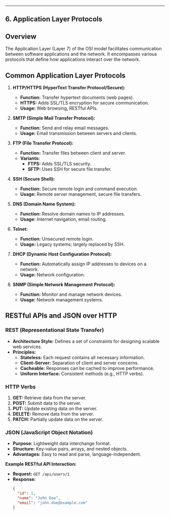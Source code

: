 

---

## 6. Application Layer Protocols

## Overview

The Application Layer (Layer 7) of the OSI model facilitates communication between software applications and the network. It encompasses various protocols that define how applications interact over the network.

## Common Application Layer Protocols

1. **HTTP/HTTPS (HyperText Transfer Protocol/Secure):**
   - **Function:** Transfer hypertext documents (web pages).
   - **HTTPS:** Adds SSL/TLS encryption for secure communication.
   - **Usage:** Web browsing, RESTful APIs.

2. **SMTP (Simple Mail Transfer Protocol):**
   - **Function:** Send and relay email messages.
   - **Usage:** Email transmission between servers and clients.

3. **FTP (File Transfer Protocol):**
   - **Function:** Transfer files between client and server.
   - **Variants:** 
     - **FTPS:** Adds SSL/TLS security.
     - **SFTP:** Uses SSH for secure file transfer.

4. **SSH (Secure Shell):**
   - **Function:** Secure remote login and command execution.
   - **Usage:** Remote server management, secure file transfers.

5. **DNS (Domain Name System):**
   - **Function:** Resolve domain names to IP addresses.
   - **Usage:** Internet navigation, email routing.

6. **Telnet:**
   - **Function:** Unsecured remote login.
   - **Usage:** Legacy systems; largely replaced by SSH.

7. **DHCP (Dynamic Host Configuration Protocol):**
   - **Function:** Automatically assign IP addresses to devices on a network.
   - **Usage:** Network configuration.

8. **SNMP (Simple Network Management Protocol):**
   - **Function:** Monitor and manage network devices.
   - **Usage:** Network management systems.

## RESTful APIs and JSON over HTTP

### REST (Representational State Transfer)

- **Architecture Style:** Defines a set of constraints for designing scalable web services.
- **Principles:**
  - **Stateless:** Each request contains all necessary information.
  - **Client-Server:** Separation of client and server concerns.
  - **Cacheable:** Responses can be cached to improve performance.
  - **Uniform Interface:** Consistent methods (e.g., HTTP verbs).

### HTTP Verbs

1. **GET:** Retrieve data from the server.
2. **POST:** Submit data to the server.
3. **PUT:** Update existing data on the server.
4. **DELETE:** Remove data from the server.
5. **PATCH:** Partially update data on the server.

### JSON (JavaScript Object Notation)

- **Purpose:** Lightweight data interchange format.
- **Structure:** Key-value pairs, arrays, and nested objects.
- **Advantages:** Easy to read and parse, language-independent.

**Example RESTful API Interaction:**

- **Request:** `GET /api/users/1`
- **Response:**
  ```json
  {
    "id": 1,
    "name": "John Doe",
    "email": "john.doe@example.com"
  }
